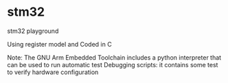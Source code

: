 # stm32
stm32 playground

Using register model and Coded in C

Note: The GNU Arm Embedded Toolchain includes a python interpreter that can be used to run automatic test
Debugging scripts: it contains some test to verify hardware configuration
